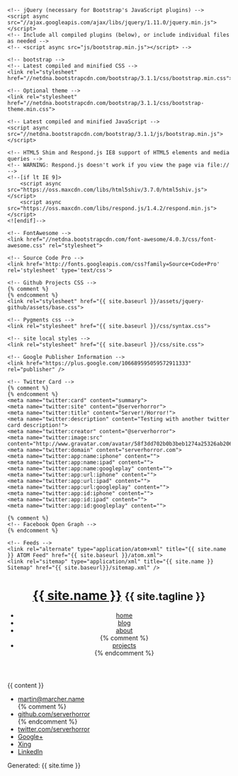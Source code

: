 <!DOCTYPE html>
<html>
  <head>
    <meta charset="{{ site.encoding }}">
    <meta http-equiv="X-UA-Compatible" content="IE=edge,chrome=1">
    <meta name="viewport" content="width=device-width, initial-scale=1">
    <title>{{ page.title }}</title>

    <!-- jQuery (necessary for Bootstrap's JavaScript plugins) -->
    <script async src="//ajax.googleapis.com/ajax/libs/jquery/1.11.0/jquery.min.js"></script>
    <!-- Include all compiled plugins (below), or include individual files as needed -->
    <!-- <script async src="js/bootstrap.min.js"></script> -->

    <!-- bootstrap -->
    <!-- Latest compiled and minified CSS -->
    <link rel="stylesheet" href="//netdna.bootstrapcdn.com/bootstrap/3.1.1/css/bootstrap.min.css">

    <!-- Optional theme -->
    <link rel="stylesheet" href="//netdna.bootstrapcdn.com/bootstrap/3.1.1/css/bootstrap-theme.min.css">

    <!-- Latest compiled and minified JavaScript -->
    <script async src="//netdna.bootstrapcdn.com/bootstrap/3.1.1/js/bootstrap.min.js"></script>

    <!-- HTML5 Shim and Respond.js IE8 support of HTML5 elements and media queries -->
    <!-- WARNING: Respond.js doesn't work if you view the page via file:// -->
    <!--[if lt IE 9]>
        <script async src="https://oss.maxcdn.com/libs/html5shiv/3.7.0/html5shiv.js"></script>
        <script async src="https://oss.maxcdn.com/libs/respond.js/1.4.2/respond.min.js"></script>
    <![endif]-->

    <!-- FontAwesome -->
    <link href="//netdna.bootstrapcdn.com/font-awesome/4.0.3/css/font-awesome.css" rel="stylesheet">

    <!-- Source Code Pro -->
    <link href='http://fonts.googleapis.com/css?family=Source+Code+Pro' rel='stylesheet' type='text/css'>

    <!-- Github Projects CSS -->
    {% comment %}
    {% endcomment %}
    <link rel="stylesheet" href="{{ site.baseurl }}/assets/jquery-github/assets/base.css">

    <!-- Pygments css -->
    <link rel="stylesheet" href="{{ site.baseurl }}/css/syntax.css">

    <!-- site local styles -->
    <link rel="stylesheet" href="{{ site.baseurl }}/css/site.css">

    <!-- Google Publisher Information -->
    <link href="https://plus.google.com/106689595059572911333" rel="publisher" />

    <!-- Twitter Card -->
    {% comment %}
    {% endcomment %}
    <meta name="twitter:card" content="summary">
    <meta name="twitter:site" content="@serverhorror">
    <meta name="twitter:title" content="Server!/Horror!">
    <meta name="twitter:description" content="Testing with another twitter card description!">
    <meta name="twitter:creator" content="@serverhorror">
    <meta name="twitter:image:src" content="http://www.gravatar.com/avatar/58f3dd702b0b3beb1274a25326ab2069.png">
    <meta name="twitter:domain" content="serverhorror.com">
    <meta name="twitter:app:name:iphone" content="">
    <meta name="twitter:app:name:ipad" content="">
    <meta name="twitter:app:name:googleplay" content="">
    <meta name="twitter:app:url:iphone" content="">
    <meta name="twitter:app:url:ipad" content="">
    <meta name="twitter:app:url:googleplay" content="">
    <meta name="twitter:app:id:iphone" content="">
    <meta name="twitter:app:id:ipad" content="">
    <meta name="twitter:app:id:googleplay" content="">

    {% comment %}
    <!-- Facebook Open Graph -->
    {% endcomment %}

    <!-- Feeds -->
    <link rel="alternate" type="application/atom+xml" title="{{ site.name }} ATOM Feed" href="{{ site.baseurl }}/atom.xml">
    <link rel="sitemap" type="application/xml" title="{{ site.name }} Sitemap" href="{{ site.baseurl}}/sitemap.xml" />

  </head>
  <body class="container">
    <header class="container-fluid">
    <h1 class="page-header"><a href="{{ site.baseurl }}" class="navbar-brand">{{ site.name }}</a> <small>{{ site.tagline }}</small></h1>
    <nav class="navbar navbar-default navbar-static-top" role="navigation">
      <ul class="nav navbar-nav">
        <li><a class="fa fa-home" href="{{ site.baseurl }}/">home</a></li>
        <li><a href="{{ site.baseurl }}/blog/">blog</a></li>
        <li><a href="{{ site.baseurl }}/about/">about</a></li>
        {% comment %}
        <li><a class="fa fa-github" href="{{ site.baseurl }}/projects/">projects</a></li>
        {% endcomment %}
      </ul>
    </nav>
    </header>
    <section class="container">
    {{ content }}
    </section>
    <footer class="container-fluid">
      <nav class="navbar navbar-default navbar-static-bottom">
        <ul class="nav navbar-nav">
          <li><a  class="fa fa-envelope" href="mailto:martin@marcher.name">martin@marcher.name</a></li>
          {% comment %}
          <li><a class="fa fa-github" href="//github.com/serverhorror">github.com/serverhorror</a></li>
          {% endcomment %}
          <li><a class="fa fa-twitter" href="//twitter.com/serverhorror">twitter.com/serverhorror</a></li>
          <li><a class="fa fa-google-plus" href="//plus.google.com/106689595059572911333?rel=author">Google+</a></li>
          <li><a class="fa fa-xing" href="//www.xing.com/go/invite/7047758">Xing</a></li>
          <li><a class="fa fa-linkedin-square" href="//de.linkedin.com/in/martinmarcher">LinkedIn</a></li>
        </ul>
      </nav>
    </footer>
    <p class="well">Generated: {{ site.time }}</p>
    <script>
      (function(i,s,o,g,r,a,m){i['GoogleAnalyticsObject']=r;i[r]=i[r]||function(){
      (i[r].q=i[r].q||[]).push(arguments)},i[r].l=1*new Date();a=s.createElement(o),
      m=s.getElementsByTagName(o)[0];a.async=1;a.src=g;m.parentNode.insertBefore(a,m)
      })(window,document,'script','//www.google-analytics.com/analytics.js','ga');
    
      ga('create', 'UA-23535287-5', 'serverhorror.com');
      ga('require', 'displayfeatures');
      ga('send', 'pageview');
    
    </script>
  </body>
{% comment %} vim: set ts=2 sts=2 fenc=utf-8 expandtab: {% endcomment %}
</html>
